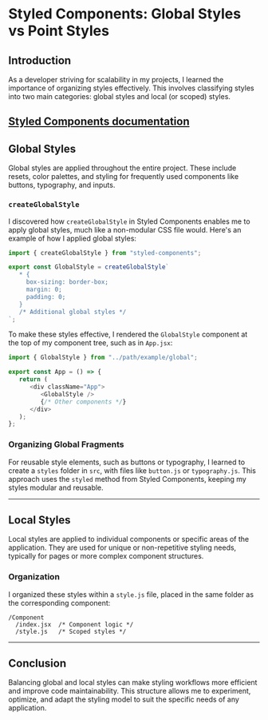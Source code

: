 # Styled Components: Global Styles vs Point Styles

## Introduction  
As a developer striving for scalability in my projects, I learned the importance of organizing styles effectively. This involves classifying styles into two main categories: global styles and local (or scoped) styles.

[Styled Components documentation](https://styled-components.com/docs)
---

## Global Styles  
Global styles are applied throughout the entire project. These include resets, color palettes, and styling for frequently used components like buttons, typography, and inputs. 

### `createGlobalStyle`  
I discovered how `createGlobalStyle` in Styled Components enables me to apply global styles, much like a non-modular CSS file would. Here's an example of how I applied global styles:  

```javascript
import { createGlobalStyle } from "styled-components";

export const GlobalStyle = createGlobalStyle`
   * {
     box-sizing: border-box;
     margin: 0;
     padding: 0;
   }
   /* Additional global styles */
`;
```

To make these styles effective, I rendered the `GlobalStyle` component at the top of my component tree, such as in `App.jsx`:

```javascript
import { GlobalStyle } from "../path/example/global";

export const App = () => {
   return (
      <div className="App">
         <GlobalStyle />
         {/* Other components */}
      </div>
   );
};
```

### Organizing Global Fragments  
For reusable style elements, such as buttons or typography, I learned to create a `styles` folder in `src`, with files like `button.js` or `typography.js`. This approach uses the `styled` method from Styled Components, keeping my styles modular and reusable.

---

## Local Styles  
Local styles are applied to individual components or specific areas of the application. They are used for unique or non-repetitive styling needs, typically for pages or more complex component structures.  

### Organization  
I organized these styles within a `style.js` file, placed in the same folder as the corresponding component:  

```
/Component
  /index.jsx  /* Component logic */
  /style.js   /* Scoped styles */
```

---

## Conclusion  
Balancing global and local styles can make styling workflows more efficient and improve code maintainability. This structure allows me to experiment, optimize, and adapt the styling model to suit the specific needs of any application.  
